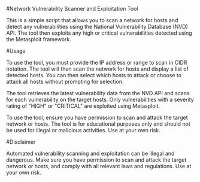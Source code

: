 #Network Vulnerability Scanner and Exploitation Tool

This is a simple script that allows you to scan a network for hosts and detect any vulnerabilities using the National Vulnerability Database (NVD) API. The tool then exploits any high or critical vulnerabilities detected using the Metasploit framework.

#Usage

To use the tool, you must provide the IP address or range to scan in CIDR notation. The tool will then scan the network for hosts and display a list of detected hosts. You can then select which hosts to attack or choose to attack all hosts without prompting for selection.

The tool retrieves the latest vulnerability data from the NVD API and scans for each vulnerability on the target hosts. Only vulnerabilities with a severity rating of "HIGH" or "CRITICAL" are exploited using Metasploit.

To use the tool, ensure you have permission to scan and attack the target network or hosts. The tool is for educational purposes only and should not be used for illegal or malicious activities. Use at your own risk.

#Disclaimer

Automated vulnerability scanning and exploitation can be illegal and dangerous. Make sure you have permission to scan and attack the target network or hosts, and comply with all relevant laws and regulations. Use at your own risk.


